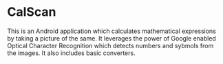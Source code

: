 # CalScan
This is an Android application which calculates mathematical expressions by taking a picture of the same. It leverages the power of Google enabled Optical Character Recognition which detects numbers and sybmols from the images. It also includes basic converters.
